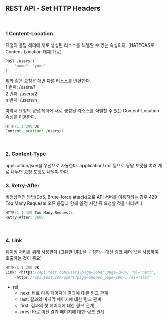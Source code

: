 ## REST API - Set HTTP Headers

<br>

### 1 Content-Location

요청의 응답 헤더에 새로 생성된 리소스를 식별할 수 있는 속성이다. (HATEOAS로 Content-Location 대체 가능)

```Java
POST /users {
    "name": "yoon"
}
```

위와 같은 요청은 매번 다른 리소스를 반환한다.  
1 번째: /users/1  
2 번째: /users/2  
n 번째: /users/n

따라서 요청의 응답 헤더에 새로 생성된 리소스를 식별할 수 있는 Content-Location 속성을 이용한다.

```Java
HTTP/1.1 200 OK
Content-Location: /users/1
```

<br>

### 2. Content-Type

application/json을 우선으로 사용한다. application/xml 등으로 응답 포맷을 여러 개로 나누면 요청 포맷도 나눠야 한다.
<br>

### 3. Retry-After

비정상적인 방법(DoS, Brute-force attack)으로 API 서버를 이용하려는 경우 429 Too Many Requests 오류 응답과 함께 일정 시간 뒤 요청할 것을 나타낸다.
<br>

```Java
HTTP/1.1 429 Too Many Requests
Retry-After: 3600
```

<br>

### 4. Link

페이징 처리를 위해 사용한다.(고유한 URL을 구성하는 대신 링크 헤더 값을 사용하여 호출하는 것이 중요)

```Java
HTTP/1.1 200 OK
Link: <https://api.test.com/users?page=3&per_page=100>; rel="next",
    <https://api.test.com/users?page=50&per_page=100>; rel="last"
```

- rel
  - next: 바로 다음 페이지에 결과에 대한 링크 관계
  - last: 결과의 마지막 페이지에 대한 링크 관계
  - first: 결과의 첫 페이지에 대한 링크 관계
  - prev: 바로 이전 결과 페이지에 대한 링크 관계
